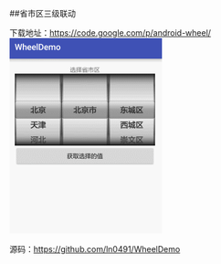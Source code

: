 ##省市区三级联动

下载地址：<https://code.google.com/p/android-wheel/>
![wheelview.gif](wheelview.gif)

源码：<https://github.com/ln0491/WheelDemo>